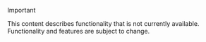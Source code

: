 > [!IMPORTANT]
> This content describes functionality that is not currently available. Functionality and features are subject to change.
